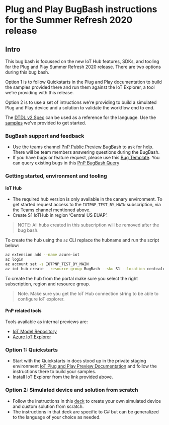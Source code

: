 <!-- markdownlint-disable MD033 -->
# Plug and Play BugBash instructions for the Summer Refresh 2020 release

## Intro

This bug bash is focussed on the new IoT Hub features, SDKs, and tooling for the Plug and Play Summer Refresh 2020 release. There are two options during this bug bash. 

Option 1 is to follow Quickstarts in the Plug and Play documentation to build the samples provided there and run them against the IoT Explorer, a tool we're providing with this release. 

Option 2 is to use a set of intructions we're providing to build a simulated Plug and Play device and a solution to validate the workflow end to end.

The [DTDL v2 Spec](https://github.com/Azure/opendigitaltwins-dtdl/blob/master/DTDL/v2/dtdlv2.md) can be used as a reference for the language. Use the [samples](https://github.com/Azure/opendigitaltwins-dtdl/tree/master/DTDL/v2/samples) we've provided to get started.

### BugBash support and feedback
- Use the teams channel [PnP Public Preview BugBash](https://teams.microsoft.com/l/channel/19%3a0b9d0f166a3d41c69ce90fcca7631962%40thread.skype/PnP%2520Public%2520Preview?groupId=dcc1ac84-f476-4c96-8034-b2d77e54c8bf&tenantId=72f988bf-86f1-41af-91ab-2d7cd011db47) to ask for help. There will be team members answering questions during the BugBash.
- If you have bugs or feature request, please use this [Bug Template](https://msazure.visualstudio.com/One/_workitems/create/Bug?templateId=221e542f-3428-49ba-951b-5ba1dce3f9a9&ownerId=1e65a829-00c0-4dc9-8088-d41678a0d033). You can query existing bugs in this [PnP BugBash Query](https://msazure.visualstudio.com/One/_queries/query-edit/07523176-81f2-4eb3-a795-8a483cd30310/)

### Getting started, environment and tooling
#### IoT Hub
- The required hub version is only available in the canary environment. To get started request access to the `IOTPNP_TEST_BY_MAIN` subscription, via the Teams channel mentioned above. 
- Create S1 IoTHub in region ‘Central US EUAP’. 
>NOTE: All hubs created in this subscription will be removed after the bug bash.

To create the hub using the `az` CLI replace the hubname and run the script below:

```bash
az extension add --name azure-iot
az login
az account set -s IOTPNP_TEST_BY_MAIN
az iot hub create --resource-group BugBash --sku S1 --location centraluseuap --partition-count 4 --name <alias-hub-name>
```

To create the hub from the portal make sure you select the right subscription, region and resource group.

> Note. Make sure you get the IoT Hub connection string to be able to configure IoT explorer.

#### PnP related tools
Tools available as internal previews are:

- [IoT Model Repository](https://canary.iotmodels.trafficmanager.net/)
- [Azure IoT Explorer](https://github.com/YingXue/azure-iot-explorer/releases/tag/PnpSummerRefresh-0707)

### Option 1: Quickstarts
- Start with the Quickstarts in docs stood up in the private staging environment [IoT Plug and Play Preview Documentation](TBD) and follow the instructions there to build your samples.
- Install IoT Explorer from the link provided above.

### Option 2: Simulated device and solution from scratch
- Follow the instructions in this [deck](https://microsoft-my.sharepoint.com/:p:/r/personal/swick_microsoft_com/_layouts/15/guestaccess.aspx?e=5TENW3&CID=D598E8FF-134B-4E1E-98B5-A295AB951D6F&wdLOR=cEE030532-F985-497C-A6E2-43B70C0FC2F9&share=ESNeSZEdc51Fsn2cYWZ4Zs4BpPLICGw8rwLkbtNtxWNWDA) to create your own simulated device and custom solution from scratch.
- The instructions in that deck are specific to C# but can be generalized to the language of your choice as needed.

